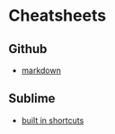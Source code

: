 # Cheatsheets
## Github
* [markdown](https://github.com/adam-p/markdown-here/wiki/Markdown-Cheatsheet)

## Sublime
* [built in shortcuts](https://www.cheatography.com/tdeyle/cheat-sheets/sublime-text-3/)
